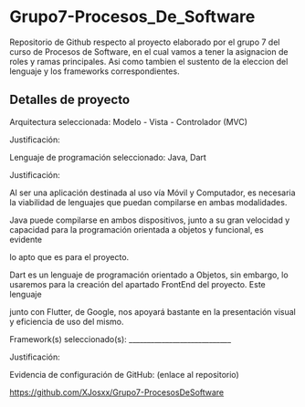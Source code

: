 # Grupo7-Procesos_De_Software
Repositorio de Github respecto al proyecto elaborado por el grupo 7 del curso de Procesos de Software, en el cual vamos a tener la asignacion de roles y ramas principales. Asi como tambien el sustento de la eleccion del lenguaje y los frameworks correspondientes.

## Detalles de proyecto

Arquitectura seleccionada: Modelo - Vista - Controlador (MVC)

Justificación:




Lenguaje de programación seleccionado: Java, Dart

Justificación:

Al ser una aplicación destinada al uso vía Móvil y Computador, es necesaria la viabilidad de lenguajes que puedan compilarse en ambas modalidades.

Java puede compilarse en ambos dispositivos, junto a su gran velocidad y capacidad para la programación orientada a objetos y funcional, es evidente

lo apto que es para el proyecto.

Dart es un lenguaje de programación orientado a Objetos, sin embargo, lo usaremos para la creación del apartado FrontEnd del proyecto. Este lenguaje

junto con Flutter, de Google, nos apoyará bastante en la presentación visual y eficiencia de uso del mismo.







Framework(s) seleccionado(s): \_\_\_\_\_\_\_\_\_\_\_\_\_\_\_\_\_\_\_\_\_\_\_\_\_\_\_\_

Justificación:







Evidencia de configuración de GitHub: (enlace al repositorio)

https://github.com/XJosxx/Grupo7-ProcesosDeSoftware
